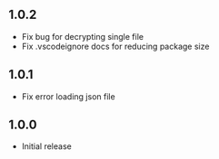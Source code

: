 ## 1.0.2
- Fix bug for decrypting single file
- Fix .vscodeignore docs for reducing package size

## 1.0.1
- Fix error loading json file

## 1.0.0
- Initial release
